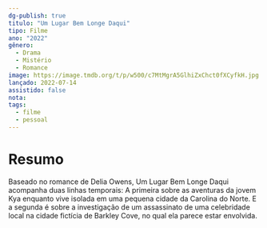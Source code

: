```yaml
---
dg-publish: true
titulo: "Um Lugar Bem Longe Daqui"
tipo: Filme
ano: "2022"
gênero:
  - Drama
  - Mistério
  - Romance
image: https://image.tmdb.org/t/p/w500/c7MtMgrA5GlhiZxChct0fXCyfkH.jpg
lançado: 2022-07-14
assistido: false
nota:
tags:
  - filme
  - pessoal
---
```

# Resumo
Baseado no romance de Delia Owens, Um Lugar Bem Longe Daqui acompanha duas linhas temporais: A primeira sobre as aventuras da jovem Kya enquanto vive isolada em uma pequena cidade da Carolina do Norte. E a segunda é sobre a investigação de um assassinato de uma celebridade local na cidade fictícia de Barkley Cove, no qual ela parece estar envolvida.
